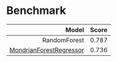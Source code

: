 # Benchmark

| Model | Score |
| -----:|:----- |
| RandomForest | 0.787 |
| [MondrianForestRegressor](./scikit-garden-MondrianForestRegressor/) | 0.736 |